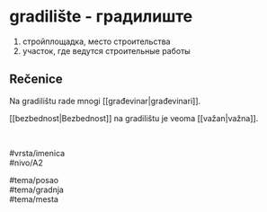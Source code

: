 # gradilište - градилиште

1. стройплощадка, место строительства  
2. участок, где ведутся строительные работы

## Rečenice

Na gradilištu rade mnogi [[građevinar|građevinari]].

[[bezbednost|Bezbednost]] na gradilištu je veoma [[važan|važna]].

<br>

#vrsta/imenica  
#nivo/A2  

#tema/posao  
#tema/gradnja  
#tema/mesta  

